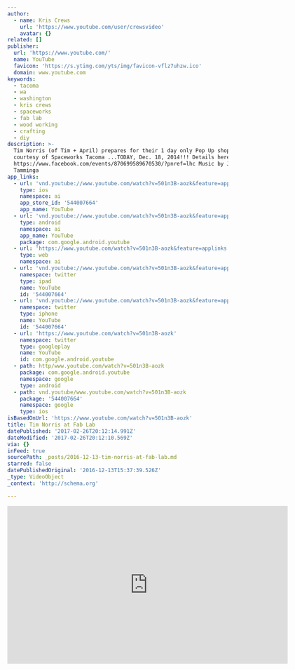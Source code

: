 ```yaml
---
author:
  - name: Kris Crews
    url: 'https://www.youtube.com/user/crewsvideo'
    avatar: {}
related: []
publisher:
  url: 'https://www.youtube.com/'
  name: YouTube
  favicon: 'https://s.ytimg.com/yts/img/favicon-vflz7uhzw.ico'
  domain: www.youtube.com
keywords:
  - tacoma
  - wa
  - washington
  - kris crews
  - spaceworks
  - fab lab
  - wood working
  - crafting
  - diy
description: >-
  Tim Norris (of Tim + April) prepares for their 1 day only Pop Up shop,
  courtesy of Spaceworks Tacoma ...TODAY, Dec. 18, 2014!!! Details here:
  https://www.facebook.com/events/870699589670530/?pnref=lhc Music by Justin
  Tamminga
app_links:
  - url: 'vnd.youtube://www.youtube.com/watch?v=501n3B-aozk&feature=applinks'
    type: ios
    namespace: ai
    app_store_id: '544007664'
    app_name: YouTube
  - url: 'vnd.youtube://www.youtube.com/watch?v=501n3B-aozk&feature=applinks'
    type: android
    namespace: ai
    app_name: YouTube
    package: com.google.android.youtube
  - url: 'https://www.youtube.com/watch?v=501n3B-aozk&feature=applinks'
    type: web
    namespace: ai
  - url: 'vnd.youtube://www.youtube.com/watch?v=501n3B-aozk&feature=applinks'
    namespace: twitter
    type: ipad
    name: YouTube
    id: '544007664'
  - url: 'vnd.youtube://www.youtube.com/watch?v=501n3B-aozk&feature=applinks'
    namespace: twitter
    type: iphone
    name: YouTube
    id: '544007664'
  - url: 'https://www.youtube.com/watch?v=501n3B-aozk'
    namespace: twitter
    type: googleplay
    name: YouTube
    id: com.google.android.youtube
  - path: http/www.youtube.com/watch?v=501n3B-aozk
    package: com.google.android.youtube
    namespace: google
    type: android
  - path: vnd.youtube/www.youtube.com/watch?v=501n3B-aozk
    package: '544007664'
    namespace: google
    type: ios
isBasedOnUrl: 'https://www.youtube.com/watch?v=501n3B-aozk'
title: Tim Norris at Fab Lab
datePublished: '2017-02-26T20:12:14.991Z'
dateModified: '2017-02-26T20:12:10.569Z'
via: {}
inFeed: true
sourcePath: _posts/2016-12-13-tim-norris-at-fab-lab.md
starred: false
datePublishedOriginal: '2016-12-13T15:37:39.526Z'
_type: VideoObject
_context: 'http://schema.org'

---
```

<iframe src="https://cdn.embedly.com/widgets/media.html?src=https%3A%2F%2Fwww.youtube.com%2Fembed%2F501n3B-aozk%3Ffeature%3Doembed&amp;url=http%3A%2F%2Fwww.youtube.com%2Fwatch%3Fv%3D501n3B-aozk&amp;image=https%3A%2F%2Fi.ytimg.com%2Fvi%2F501n3B-aozk%2Fhqdefault.jpg&amp;key=b7d04c9b404c499eba89ee7072e1c4f7&amp;type=text%2Fhtml&amp;schema=youtube" width="640" height="360" scrolling="no" frameborder="0" allowfullscreen="" style=""></iframe>